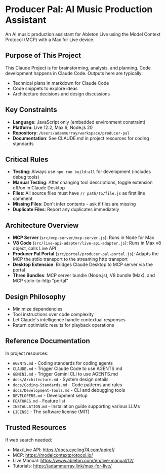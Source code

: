 # Producer Pal: AI Music Production Assistant

An AI music production assistant for Ableton Live using the Model Context
Protocol (MCP) with a Max for Live device.

## Purpose of This Project

This Claude Project is for brainstorming, analysis, and planning. Code
development happens in Claude Code. Outputs here are typically:

- Technical plans in markdown for Claude Code
- Code snippets to explore ideas
- Architecture decisions and design discussions

## Key Constraints

- **Language**: JavaScript only (embedded environment constraint)
- **Platform**: Live 12.2, Max 9, Node.js 20
- **Repository**: `/Users/adammurray/workspace/producer-pal`
- **Documentation**: See CLAUDE.md in project resources for coding standards

## Critical Rules

- **Testing**: Always use `npm run build:all` for development (includes debug
  tools)
- **Manual Testing**: After changing tool descriptions, toggle extension off/on
  in Claude Desktop
- **Files**: All source files must have `// path/to/file.js` as first line
  comment
- **Missing Files**: Don't infer contents - ask if files are missing
- **Duplicate Files**: Report any duplicates immediately

## Architecture Overview

- **MCP Server** (`src/mcp-server/mcp-server.js`): Runs in Node for Max
- **V8 Code** (`src/live-api-adapter/live-api-adapter.js`): Runs in Max v8
  object, calls Live API
- **Producer Pal Portal** (`src/portal/producer-pal-portal.js`): Adapts the MCP
  the stdio transport to the streaming http transport
- **Desktop Extension**: Bridges Claude Desktop to MCP server via the portal
- **Three Bundles**: MCP server bundle (Node.js), V8 bundle (Max), and MCP
  stdio-to-http "portal"

## Design Philosophy

- Minimize dependencies
- Tool instructions over code complexity
- Let Claude's intelligence handle contextual responses
- Return optimistic results for playback operations

## Reference Documentation

In project resources:

- `AGENTS.md` - Coding standards for coding agents
- `CLAUDE.md` - Trigger Claude Code to use AGENTS.md
- `GEMINI.md` - Trigger Gemini CLI to use AGENTS.md
- `docs/Architecture.md` - System design details
- `docs/Coding-Standards.md` - Code patterns and rules
- `docs/Development-Tools.md` - CLI and debugging tools
- `DEVELOPERS.md` - Development setup
- `FEATURES.md` - Feature list
- `INSTALLATION.md` - Installation guide supporting various LLMs
- `LICENSE` - The software license (MIT)

## Trusted Resources

If web search needed:

- Max/Live API: https://docs.cycling74.com/apiref/
- MCP: https://modelcontextprotocol.io/
- Live Manual: https://www.ableton.com/en/live-manual/12/
- Tutorials: https://adammurray.link/max-for-live/
